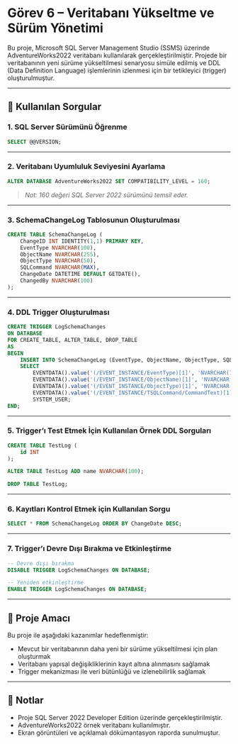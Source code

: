 # Görev 6 – Veritabanı Yükseltme ve Sürüm Yönetimi

Bu proje, Microsoft SQL Server Management Studio (SSMS) üzerinde AdventureWorks2022 veritabanı kullanılarak gerçekleştirilmiştir. Projede bir veritabanının yeni sürüme yükseltilmesi senaryosu simüle edilmiş ve DDL (Data Definition Language) işlemlerinin izlenmesi için bir tetikleyici (trigger) oluşturulmuştur.

---

## 📌 Kullanılan Sorgular

### 1. SQL Server Sürümünü Öğrenme

```sql
SELECT @@VERSION;
```

---

### 2. Veritabanı Uyumluluk Seviyesini Ayarlama

```sql
ALTER DATABASE AdventureWorks2022 SET COMPATIBILITY_LEVEL = 160;
```

> *Not: 160 değeri SQL Server 2022 sürümünü temsil eder.*

---

### 3. SchemaChangeLog Tablosunun Oluşturulması

```sql
CREATE TABLE SchemaChangeLog (
    ChangeID INT IDENTITY(1,1) PRIMARY KEY,
    EventType NVARCHAR(100),
    ObjectName NVARCHAR(255),
    ObjectType NVARCHAR(50),
    SQLCommand NVARCHAR(MAX),
    ChangeDate DATETIME DEFAULT GETDATE(),
    ChangedBy NVARCHAR(100)
);
```

---

### 4. DDL Trigger Oluşturulması

```sql
CREATE TRIGGER LogSchemaChanges
ON DATABASE
FOR CREATE_TABLE, ALTER_TABLE, DROP_TABLE
AS
BEGIN
    INSERT INTO SchemaChangeLog (EventType, ObjectName, ObjectType, SQLCommand, ChangedBy)
    SELECT 
        EVENTDATA().value('(/EVENT_INSTANCE/EventType)[1]', 'NVARCHAR(100)'),
        EVENTDATA().value('(/EVENT_INSTANCE/ObjectName)[1]', 'NVARCHAR(255)'),
        EVENTDATA().value('(/EVENT_INSTANCE/ObjectType)[1]', 'NVARCHAR(50)'),
        EVENTDATA().value('(/EVENT_INSTANCE/TSQLCommand/CommandText)[1]', 'NVARCHAR(MAX)'),
        SYSTEM_USER;
END;
```

---

### 5. Trigger’ı Test Etmek İçin Kullanılan Örnek DDL Sorguları

```sql
CREATE TABLE TestLog (
    id INT
);

ALTER TABLE TestLog ADD name NVARCHAR(100);

DROP TABLE TestLog;
```

---

### 6. Kayıtları Kontrol Etmek için Kullanılan Sorgu

```sql
SELECT * FROM SchemaChangeLog ORDER BY ChangeDate DESC;
```

---

### 7. Trigger’ı Devre Dışı Bırakma ve Etkinleştirme

```sql
-- Devre dışı bırakma
DISABLE TRIGGER LogSchemaChanges ON DATABASE;

-- Yeniden etkinleştirme
ENABLE TRIGGER LogSchemaChanges ON DATABASE;
```

---

## 📂 Proje Amacı

Bu proje ile aşağıdaki kazanımlar hedeflenmiştir:

- Mevcut bir veritabanının daha yeni bir sürüme yükseltilmesi için plan oluşturmak
- Veritabanı yapısal değişikliklerinin kayıt altına alınmasını sağlamak
- Trigger mekanizması ile veri bütünlüğü ve izlenebilirlik sağlamak

---

## 📌 Notlar

- Proje SQL Server 2022 Developer Edition üzerinde gerçekleştirilmiştir.
- AdventureWorks2022 örnek veritabanı kullanılmıştır.
- Ekran görüntüleri ve açıklamalı dökümantasyon raporda sunulmuştur.
